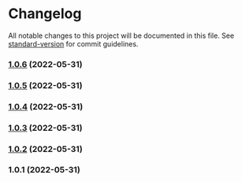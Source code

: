 # Changelog

All notable changes to this project will be documented in this file. See [standard-version](https://github.com/conventional-changelog/standard-version) for commit guidelines.

### [1.0.6](https://github.com/Foreinyel/moon-static/compare/v1.0.5...v1.0.6) (2022-05-31)

### [1.0.5](https://github.com/Foreinyel/moon-static/compare/v1.0.4...v1.0.5) (2022-05-31)

### [1.0.4](https://github.com/Foreinyel/moon-static/compare/v1.0.3...v1.0.4) (2022-05-31)

### [1.0.3](https://github.com/Foreinyel/moon-static/compare/v1.0.2...v1.0.3) (2022-05-31)

### [1.0.2](https://github.com/eggjs/egg-moon-static/compare/v1.0.1...v1.0.2) (2022-05-31)

### 1.0.1 (2022-05-31)
